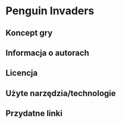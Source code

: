 # Penguin Invaders

## Koncept gry

## Informacja o autorach

## Licencja

## Użyte narzędzia/technologie

## Przydatne linki